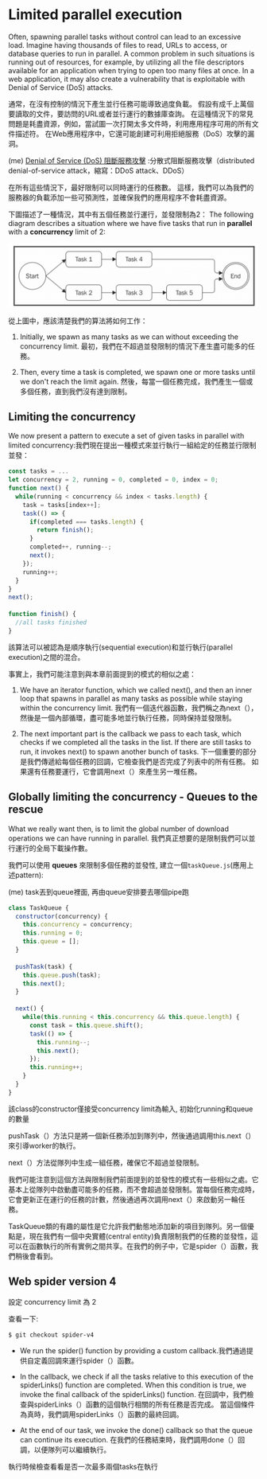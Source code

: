 # Limited parallel execution


  Often, spawning parallel tasks without control can lead to an excessive load. Imagine having thousands of files to read, URLs to access, or database queries to run in parallel. A common problem in such situations is running out of resources, for example, by utilizing all the file descriptors available for an application when trying to open too many files at once. In a web application, it may also create a vulnerability that is exploitable with Denial of Service (DoS) attacks.

通常，在沒有控制的情況下產生並行任務可能導致過度負載。 假設有成千上萬個要讀取的文件，要訪問的URL或者並行運行的數據庫查詢。 在這種情況下的常見問題是耗盡資源，例如，當試圖一次打開太多文件時，利用應用程序可用的所有文件描述符。 在Web應用程序中，它還可能創建可利用拒絕服務（DoS）攻擊的漏洞。 

(me) [Denial of Service (DoS) 阻斷服務攻擊](https://zh.wikipedia.org/wiki/%E9%98%BB%E6%96%B7%E6%9C%8D%E5%8B%99%E6%94%BB%E6%93%8A) :分散式阻斷服務攻擊（distributed denial-of-service attack，縮寫：DDoS attack、DDoS）

在所有這些情況下，最好限制可以同時運行的任務數。 這樣，我們可以為我們的服務器的負載添加一些可預測性，並確保我們的應用程序不會耗盡資源。

下圖描述了一種情況，其中有五個任務並行運行，並發限制為2：
The following diagram describes a situation where we have five tasks that run in **parallel** with a **concurrency** limit of 2:

![5](./imgs/5.png)

從上圖中，應該清楚我們的算法將如何工作：

1. Initially, we spawn as many tasks as we can without exceeding the concurrency limit. 最初，我們在不超過並發限制的情況下產生盡可能多的任務。

2. Then, every time a task is completed, we spawn one or more tasks until we don't reach the limit again. 然後，每當一個任務完成，我們產生一個或多個任務，直到我們沒有達到限制。

## Limiting the concurrency

We now present a pattern to execute a set of given tasks in parallel with limited concurrency:我們現在提出一種模式來並行執行一組給定的任務並行限制並發：

``` js
const tasks = ...
let concurrency = 2, running = 0, completed = 0, index = 0;
function next() {
  while(running < concurrency && index < tasks.length) {
    task = tasks[index++];
    task(() => {
      if(completed === tasks.length) {
        return finish();
      }
      completed++, running--;
      next();
    });
    running++; 
  }
} 
next();

function finish() {
  //all tasks finished
}
```

該算法可以被認為是順序執行(sequential execution)和並行執行(parallel execution)之間的混合。 

事實上，我們可能注意到與本章前面提到的模式的相似之處：

1. We have an iterator function, which we called next(), and then an inner loop that spawns in parallel as many tasks as possible while staying within the concurrency limit. 我們有一個迭代器函數，我們稱之為next（），然後是一個內部循環，盡可能多地並行執行任務，同時保持並發限制。

2. The next important part is the callback we pass to each task, which checks if we completed all the tasks in the list. If there are still tasks to run, it invokes next() to spawn another bunch of tasks. 下一個重要的部分是我們傳遞給每個任務的回調，它檢查我們是否完成了列表中的所有任務。 如果還有任務要運行，它會調用next（）來產生另一堆任務。

## Globally limiting the concurrency - Queues to the rescue

What we really want then, is to limit the global number of download operations we can have running in parallel. 我們真正想要的是限制我們可以並行運行的全局下載操作數。

我們可以使用 **queues** 來限制多個任務的並發性, 建立一個`taskQueue.js`(應用上述pattern): 

(me) task丟到queue裡面, 再由queue安排要去哪個pipe跑

``` js
class TaskQueue {
  constructor(concurrency) {
    this.concurrency = concurrency;
    this.running = 0;
    this.queue = [];
  }
     
  pushTask(task) {
    this.queue.push(task);
    this.next();
  }

  next() {
    while(this.running < this.concurrency && this.queue.length) {
      const task = this.queue.shift();
      task(() => {
        this.running--;
        this.next();
      });
      this.running++;
    }
  } 
}
```

該class的constructor僅接受concurrency limit為輸入, 初始化running和queue的數量

pushTask（）方法只是將一個新任務添加到隊列中，然後通過調用this.next（）來引導worker的執行。

next（）方法從隊列中生成一組任務，確保它不超過並發限制。


我們可能注意到這個方法與限制我們前面提到的並發性的模式有一些相似之處。它基本上從隊列中啟動盡可能多的任務，而不會超過並發限制。當每個任務完成時，它會更新正在運行的任務的計數，然後通過再次調用next（）來啟動另一輪任務。 

TaskQueue類的有趣的屬性是它允許我們動態地添加新的項目到隊列。另一個優點是，現在我們有一個中央實體(central entity)負責限制我們的任務的並發性，這可以在函數執行的所有實例之間共享。在我們的例子中，它是spider（）函數，我們稍後會看到。

## Web spider version 4

設定 concurrency limit 為 2

查看一下: 

```
$ git checkout spider-v4
```


- We run the spider() function by providing a custom callback.我們通過提供自定義回調來運行spider（）函數。

- In the callback, we check if all the tasks relative to this execution of the spiderLinks() function are completed. When this condition is true, we invoke the final callback of the spiderLinks() function. 在回調中，我們檢查與spiderLinks（）函數的這個執行相關的所有任務是否完成。 當這個條件為真時，我們調用spiderLinks（）函數的最終回調。

- At the end of our task, we invoke the done() callback so that the queue can continue its execution. 在我們的任務結束時，我們調用done（）回調，以便隊列可以繼續執行。

執行時候檢查看看是否一次最多兩個tasks在執行

